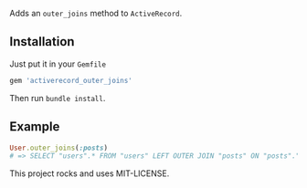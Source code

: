 Adds an `outer_joins` method to `ActiveRecord`.

## Installation
Just put it in your `Gemfile`
```ruby
gem 'activerecord_outer_joins'
```
Then run `bundle install`.

## Example
```ruby
User.outer_joins(:posts)
# => SELECT "users".* FROM "users" LEFT OUTER JOIN "posts" ON "posts"."user_id" = "users"."id"
```

This project rocks and uses MIT-LICENSE.
